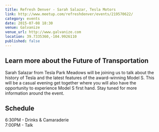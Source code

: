 ```yaml
---
title: Refresh Denver - Sarah Salazar, Tesla Motors
link: http://www.meetup.com/refreshdenver/events/219570622/
category: events
date: 2015-07-08 18:30
venue: Galvanize
venue_url: http://www.galvanize.com
location: 39.7335360,-104.9926110
published: false
---
```

## Learn more about the Future of Transportation
Sarah Salazar from Tesla Park Meadows will be joining us to talk about the history of Tesla and the latest features of the award-winning Model S. This will be a casual evening get together where you will also have the opportunity to experience Model S first hand. Stay tuned for more information around the event.

## Schedule 
6:30PM - Drinks & Camaraderie  
7:00PM - Talk
